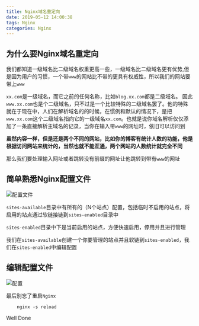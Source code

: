 ```yaml
---
title: Nginx域名重定向
date: 2019-05-12 14:00:38
tags: Nginx
categories: Nginx
---
```


## 为什么要Nginx域名重定向

我们都知道一级域名比二级域名权重更高一些，一级域名比二级域名更有优势,但是因为用户的习惯，一个带`www`的网站比不带的更具有权威性，所以我们的网站要带上`www`

`xx.com`是一级域名，而它之前的任何名称，比如`blog.xx.com`都是二级域名。 因此`www.xx.com`也是个二级域名，只不过是一个比较特殊的二级域名罢了。他的特殊就在于现在中，人们在解析域名的的时候，在惯例和默认的情况下，是把`www.xx.com`这个二级域名指向它的一级域名`xx.com`。也就是说你域名解析仅仅添加了一条直接解析主域名的记录，当你在输入带`www`的网址时，依旧可以访问到

**虽然内容一样，但是还是两个不同的网站，比如你的博客有统计人数的功能，他是根据访问网站来统计的，当然也就不能互通，两个网站的人数统计就完全不同**

那么我们要处理输入网址或者跳转没有前缀的网址让他跳转到带有`www`的网址

## 简单熟悉Nginx配置文件

![配置文件](http://blog.panxiandiao.com/20190512143105.png)

`sites-available`目录中有所有的（N个站点）配置，包括临时不启用的站点，将启用的站点通过软链接链到`sites-enabled`目录中

`sites-enabled`目录中下是当前启用的站点，方便快速启用，停用并且进行管理

我们在`sites-available`创建一个你要管理的站点并且软链到`sites-enabled`，我们在`sites-enabled`中编辑配置

## 编辑配置文件

![配置](http://blog.panxiandiao.com/20190512191902.png)

最后别忘了重启`Nginx`

```Linux
    nginx -s reload
```

Well Done